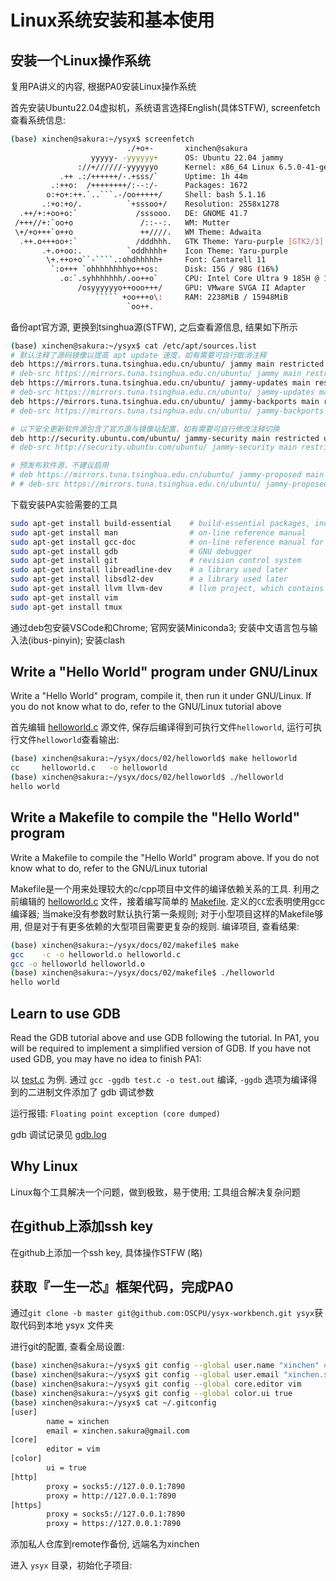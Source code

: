 # Linux系统安装和基本使用
## 安装一个Linux操作系统
复用PA讲义的内容, 根据PA0安装Linux操作系统

首先安装Ubuntu22.04虚拟机，系统语言选择English(具体STFW), screenfetch查看系统信息:

```sh
(base) xinchen@sakura:~/ysyx$ screenfetch
                          ./+o+-       xinchen@sakura
                  yyyyy- -yyyyyy+      OS: Ubuntu 22.04 jammy
               ://+//////-yyyyyyo      Kernel: x86_64 Linux 6.5.0-41-generic
           .++ .:/++++++/-.+sss/`      Uptime: 1h 44m
         .:++o:  /++++++++/:--:/-      Packages: 1672
        o:+o+:++.`..```.-/oo+++++/     Shell: bash 5.1.16
       .:+o:+o/.          `+sssoo+/    Resolution: 2558x1278
  .++/+:+oo+o:`             /sssooo.   DE: GNOME 41.7
 /+++//+:`oo+o               /::--:.   WM: Mutter
 \+/+o+++`o++o               ++////.   WM Theme: Adwaita
  .++.o+++oo+:`             /dddhhh.   GTK Theme: Yaru-purple [GTK2/3]
       .+.o+oo:.          `oddhhhh+    Icon Theme: Yaru-purple
        \+.++o+o``-````.:ohdhhhhh+     Font: Cantarell 11
         `:o+++ `ohhhhhhhhyo++os:      Disk: 15G / 98G (16%)
           .o:`.syhhhhhhh/.oo++o`      CPU: Intel Core Ultra 9 185H @ 16x 3.072GHz
               /osyyyyyyo++ooo+++/     GPU: VMware SVGA II Adapter
                   ````` +oo+++o\:     RAM: 2238MiB / 15948MiB
                          `oo++.      
```

备份apt官方源, 更换到tsinghua源(STFW), 之后查看源信息, 结果如下所示

```sh
(base) xinchen@sakura:~/ysyx$ cat /etc/apt/sources.list
# 默认注释了源码镜像以提高 apt update 速度，如有需要可自行取消注释
deb https://mirrors.tuna.tsinghua.edu.cn/ubuntu/ jammy main restricted universe multiverse
# deb-src https://mirrors.tuna.tsinghua.edu.cn/ubuntu/ jammy main restricted universe multiverse
deb https://mirrors.tuna.tsinghua.edu.cn/ubuntu/ jammy-updates main restricted universe multiverse
# deb-src https://mirrors.tuna.tsinghua.edu.cn/ubuntu/ jammy-updates main restricted universe multiverse
deb https://mirrors.tuna.tsinghua.edu.cn/ubuntu/ jammy-backports main restricted universe multiverse
# deb-src https://mirrors.tuna.tsinghua.edu.cn/ubuntu/ jammy-backports main restricted universe multiverse

# 以下安全更新软件源包含了官方源与镜像站配置，如有需要可自行修改注释切换
deb http://security.ubuntu.com/ubuntu/ jammy-security main restricted universe multiverse
# deb-src http://security.ubuntu.com/ubuntu/ jammy-security main restricted universe multiverse

# 预发布软件源，不建议启用
# deb https://mirrors.tuna.tsinghua.edu.cn/ubuntu/ jammy-proposed main restricted universe multiverse
# # deb-src https://mirrors.tuna.tsinghua.edu.cn/ubuntu/ jammy-proposed main restricted universe multiverse
```

下载安装PA实验需要的工具

```sh
sudo apt-get install build-essential    # build-essential packages, include binary utilities, gcc, make, and so on
sudo apt-get install man                # on-line reference manual
sudo apt-get install gcc-doc            # on-line reference manual for gcc
sudo apt-get install gdb                # GNU debugger
sudo apt-get install git                # revision control system
sudo apt-get install libreadline-dev    # a library used later
sudo apt-get install libsdl2-dev        # a library used later
sudo apt-get install llvm llvm-dev      # llvm project, which contains libraries used later
sudo apt-get install vim
sudo apt-get install tmux
```

通过deb包安装VSCode和Chrome; 官网安装Miniconda3; 安装中文语言包与输入法(ibus-pinyin); 安装clash

## Write a "Hello World" program under GNU/Linux
Write a "Hello World" program, compile it, then run it under GNU/Linux. If you do not know what to do, refer to the GNU/Linux tutorial above

首先编辑 [helloworld.c](./helloworld/helloworld.c) 源文件, 保存后编译得到可执行文件`helloworld`, 运行可执行文件`helloworld`查看输出:

```sh
(base) xinchen@sakura:~/ysyx/docs/02/helloworld$ make helloworld
cc     helloworld.c   -o helloworld
(base) xinchen@sakura:~/ysyx/docs/02/helloworld$ ./helloworld 
hello world
```

## Write a Makefile to compile the "Hello World" program
Write a Makefile to compile the "Hello World" program above. If you do not know what to do, refer to the GNU/Linux tutorial

Makefile是一个用来处理较大的c/cpp项目中文件的编译依赖关系的工具. 利用之前编辑的 [helloworld.c](./makefile/helloworld.c) 文件，接着编写简单的 [Makefile](./makefile/Makefile). 定义的`CC`宏表明使用gcc编译器; 当make没有参数时默认执行第一条规则; 对于小型项目这样的Makefile够用, 但是对于有更多依赖的大型项目需要更复杂的规则. 编译项目, 查看结果:

```sh
(base) xinchen@sakura:~/ysyx/docs/02/makefile$ make
gcc    -c -o helloworld.o helloworld.c
gcc -o helloworld helloworld.o
(base) xinchen@sakura:~/ysyx/docs/02/makefile$ ./helloworld 
hello world
```

## Learn to use GDB
Read the GDB tutorial above and use GDB following the tutorial. In PA1, you will be required to implement a simplified version of GDB. If you have not used GDB, you may have no idea to finish PA1:

以 [test.c](./gdb/test.c) 为例. 通过 `gcc -ggdb test.c -o test.out` 编译, `-ggdb` 选项为编译得到的二进制文件添加了 gdb 调试参数

运行报错: `Floating point exception (core dumped)`

gdb 调试记录见 [gdb.log](./gdb/gdb.log)

## Why Linux
Linux每个工具解决一个问题，做到极致，易于使用; 工具组合解决复杂问题

## 在github上添加ssh key
在github上添加一个ssh key, 具体操作STFW (略)

## 获取『一生一芯』框架代码，完成PA0
通过`git clone -b master git@github.com:OSCPU/ysyx-workbench.git ysyx`获取代码到本地 ysyx 文件夹

进行git的配置, 查看全局设置:

```sh
(base) xinchen@sakura:~/ysyx$ git config --global user.name "xinchen" # your student ID and name
(base) xinchen@sakura:~/ysyx$ git config --global user.email "xinchen.sakura@gmail.com"   # your email
(base) xinchen@sakura:~/ysyx$ git config --global core.editor vim                 # your favorite editor
(base) xinchen@sakura:~/ysyx$ git config --global color.ui true
(base) xinchen@sakura:~/ysyx$ cat ~/.gitconfig
[user]
        name = xinchen
        email = xinchen.sakura@gmail.com
[core]
        editor = vim
[color]
        ui = true
[http]
        proxy = socks5://127.0.0.1:7890
        proxy = http://127.0.0.1:7890
[https]
        proxy = socks5://127.0.0.1:7890
        proxy = https://127.0.0.1:7890
```

添加私人仓库到remote作备份, 远端名为xinchen

进入 `ysyx` 目录，初始化子项目:

```sh
```